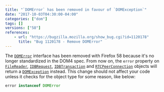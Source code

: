 ```yaml
---
title: "`DOMError` has been removed in favour of `DOMException`"
date: "2017-10-03T04:30:00-04:00"
categories: ["dom"]
tags: []
versions: ["58"]
references:
    - url: "https://bugzilla.mozilla.org/show_bug.cgi?id=1120178"
      title: "Bug 1120178 - Remove DOMError"
---
```

The [`DOMError`](https://developer.mozilla.org/en-US/docs/Web/API/DOMError) interface has been removed with Firefox 58 because it's no longer standardized in the DOM4 spec. From now on, the `error` property on [`FileReader`](https://developer.mozilla.org/en-US/docs/Web/API/FileReader), [`IDBRequest`](https://developer.mozilla.org/en-US/docs/Web/API/IDBRequest), [`IDBTransaction`](https://developer.mozilla.org/en-US/docs/Web/API/IDBTransaction) and [`RTCPeerConnection`](https://developer.mozilla.org/en-US/docs/Web/API/RTCPeerConnection) objects will return a [`DOMException`](https://developer.mozilla.org/en-US/docs/Web/API/DOMException) instead. This change should not affect your code unless it checks for the object type for some reason, like below:

```js
error instanceof DOMError
```
